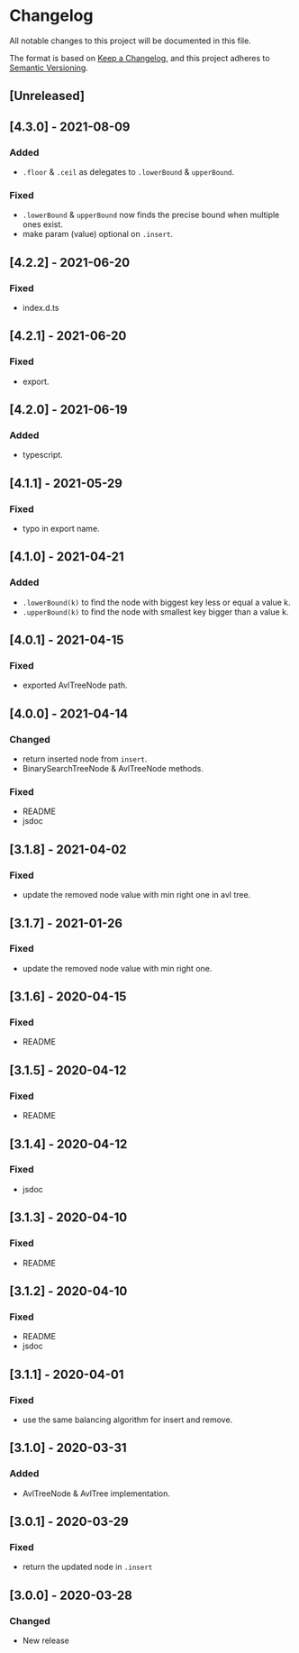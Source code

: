 # Changelog
All notable changes to this project will be documented in this file.

The format is based on [Keep a Changelog](https://keepachangelog.com/en/1.0.0/),
and this project adheres to [Semantic Versioning](https://semver.org/spec/v2.0.0.html).

## [Unreleased]

## [4.3.0] - 2021-08-09
### Added
- `.floor` & `.ceil` as delegates to `.lowerBound` & `upperBound`.

### Fixed
- `.lowerBound` & `upperBound` now finds the precise bound when multiple ones exist.
- make param (value) optional on `.insert`.

## [4.2.2] - 2021-06-20

### Fixed
- index.d.ts

## [4.2.1] - 2021-06-20

### Fixed
- export.

## [4.2.0] - 2021-06-19

### Added
- typescript.

## [4.1.1] - 2021-05-29

### Fixed
- typo in export name.


## [4.1.0] - 2021-04-21

### Added
- `.lowerBound(k)` to find the node with biggest key less or equal a value k.
- `.upperBound(k)` to find the node with smallest key bigger than a value k.

## [4.0.1] - 2021-04-15
### Fixed
- exported AvlTreeNode path.

## [4.0.0] - 2021-04-14
### Changed
- return inserted node from `insert`.
- BinarySearchTreeNode & AvlTreeNode methods.

### Fixed
- README
- jsdoc

## [3.1.8] - 2021-04-02
### Fixed
- update the removed node value with min right one in avl tree.

## [3.1.7] - 2021-01-26
### Fixed
- update the removed node value with min right one.

## [3.1.6] - 2020-04-15
### Fixed
- README

## [3.1.5] - 2020-04-12
### Fixed
- README

## [3.1.4] - 2020-04-12
### Fixed
- jsdoc

## [3.1.3] - 2020-04-10
### Fixed
- README

## [3.1.2] - 2020-04-10
### Fixed
- README
- jsdoc

## [3.1.1] - 2020-04-01
### Fixed
- use the same balancing algorithm for insert and remove.

## [3.1.0] - 2020-03-31
### Added
- AvlTreeNode & AvlTree implementation.

## [3.0.1] - 2020-03-29
### Fixed
- return the updated node in `.insert` 

## [3.0.0] - 2020-03-28
### Changed
- New release
